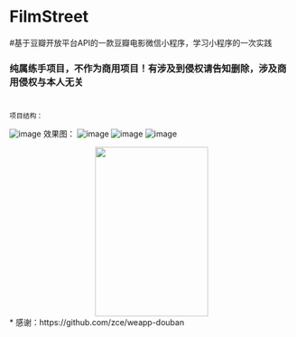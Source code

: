# FilmStreet
#基于豆瓣开放平台API的一款豆瓣电影微信小程序，学习小程序的一次实践
### 纯属练手项目，不作为商用项目！有涉及到侵权请告知删除，涉及商用侵权与本人无关
#
```
项目结构：
```
![image](https://github.com/YouriZhang/imagefolder/blob/master/wx-project.png)
效果图：
![image](https://github.com/YouriZhang/imagefolder/blob/master/a1.png)
![image](https://github.com/YouriZhang/imagefolder/blob/master/a2.png)
![image](https://github.com/YouriZhang/imagefolder/blob/master/a3.png)
<div align="center">
  <img src="https://github.com/YouriZhang/imagefolder/blob/master/a1.png" width="200" height="300">
</div>  
* 感谢：https://github.com/zce/weapp-douban

